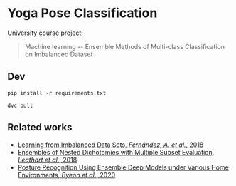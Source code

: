 # Yoga Pose Classification
University course project:
> Machine learning -- Ensemble Methods of Multi-class Classification on Imbalanced Dataset

## Dev
`pip install -r requirements.txt`

`dvc pull`

## Related works
 - [Learning from Imbalanced Data Sets, *Fernández, A. et al.*, 2018](https://www.semanticscholar.org/paper/Learning-from-Imbalanced-Data-Sets-Fern%C3%A1ndez-Garc%C3%ADa/88bcdfd021d935a28f245e178792207881b14794)
 - [Ensembles of Nested Dichotomies with Multiple Subset Evaluation, *Leathart et al.*, 2018](https://arxiv.org/abs/1809.02740)
 - [Posture Recognition Using Ensemble Deep Models under Various Home Environments, *Byeon et al.*, 2020](https://www.mdpi.com/2076-3417/10/4/1287)
